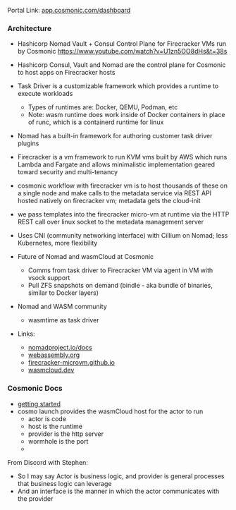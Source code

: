 Portal Link: [app.cosmonic.com/dashboard](https://app.cosmonic.com/dashboard)

### Architecture
- Hashicorp Nomad Vault + Consul Control Plane for Firecracker VMs run by Cosmonic https://www.youtube.com/watch?v=U1zn5OO8dHs&t=38s
- Hashicorp Consul, Vault and Nomad are the control plane for Cosmonic to host apps on Firecracker hosts
- Task Driver is a customizable framework which provides a runtime to execute workloads
	- Types of runtimes are: Docker, QEMU, Podman, etc
	- Note: wasm runtime does work inside of Docker containers in place of runc, which is a containerd runtime for linux
- Nomad has a built-in framework for authoring customer task driver plugins
- Firecracker is a vm framework to run KVM vms built by AWS which runs Lambda and Fargate and allows minimalistic implementation geared toward security and multi-tenancy
- cosmonic workflow with firecracker vm is to host thousands of these on a single node and make calls to the metadata service via REST API hosted natively on firecracker vm; metadata gets the cloud-init
- we pass templates into the firecracker micro-vm at runtime via the HTTP REST call over linux socket to the metadata management server
- Uses CNI (community networking interface) with Cillium on Nomad; less Kubernetes, more flexibility
- Future of Nomad and wasmCloud at Cosmonic
	- Comms from task driver to Firecracker VM via agent in VM with vsock support
	- Pull ZFS snapshots on demand (bindle - aka bundle of binaries, similar to Docker layers)
- Nomad and WASM community
	- wasmtime as task driver

- Links: 
	- [nomadproject.io/docs](https://developer.hashicorp.com/nomad/docs/concepts/plugins/task-drivers)
	- [webassembly.org](https://webassembly.org/)
	- [firecracker-microvm.github.io](https://firecracker-microvm.github.io/)
	- [wasmcloud.dev](https://wasmcloud.dev/)


### Cosmonic Docs
- [getting started](https://cosmonic.com/docs/user_guide/developer_loop/#change)
- cosmo launch provides the wasmCloud host for the actor to run
	- actor is code
	- host is the runtime
	- provider is the http server
	- wormhole is the port
	- 




From Discord with Stephen:
-  So I may say Actor is business logic, and provider is general processes that business logic can leverage
- And an interface is the manner in which the actor communicates with the provider
